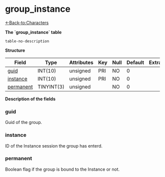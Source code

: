 # group\_instance

[<-Back-to:Characters](database-characters.md)

**The \`group\_instance\` table**

`table-no-description`

**Structure**

| Field          | Type       | Attributes | Key | Null | Default | Extra | Comment |
|----------------|------------|------------|-----|------|---------|-------|---------|
| [guid][1]      | INT(10)    | unsigned   | PRI | NO   | 0       |       |         |
| [instance][2]  | INT(10)    | unsigned   | PRI | NO   | 0       |       |         |
| [permanent][3] | TINYINT(3) | unsigned   |     | NO   | 0       |       |         |

[1]: #guid
[2]: #instance
[3]: #permanent

**Description of the fields**

### guid

Guid of the group.

### instance

ID of the Instance session the group has enterd.

### permanent

Boolean flag if the group is bound to the Instance or not.
